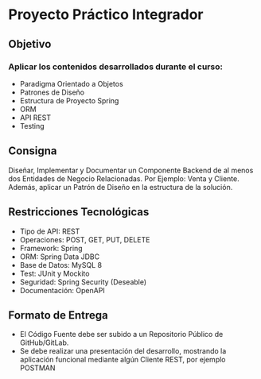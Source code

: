 # Proyecto Práctico Integrador
## Objetivo
### Aplicar los contenidos desarrollados durante el curso:

- Paradigma Orientado a Objetos
- Patrones de Diseño
- Estructura de Proyecto Spring
- ORM
- API REST
- Testing
## Consigna
 Diseñar, Implementar y Documentar un Componente Backend de al menos dos Entidades de Negocio Relacionadas. Por Ejemplo: Venta y Cliente.
 Además, aplicar un Patrón de Diseño en la estructura de la solución.
## Restricciones Tecnológicas
- Tipo de API: REST
- Operaciones: POST, GET, PUT, DELETE
- Framework: Spring
- ORM: Spring Data JDBC
- Base de Datos: MySQL 8
- Test: JUnit y Mockito
- Seguridad: Spring Security (Deseable)
- Documentación: OpenAPI
## Formato de Entrega
- El Código Fuente debe ser subido a un Repositorio Público de GitHub/GitLab.
- Se debe realizar una presentación del desarrollo, mostrando la aplicación funcional
mediante algún Cliente REST, por ejemplo POSTMAN
